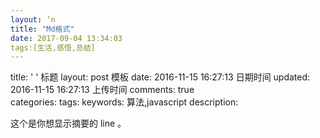 ```yaml
---
layout: ‘n
title: "Md格式"
date: 2017-09-04 13:34:03
tags:[生活,感悟,总结]
---
```




<!-- more -->






title: ' '  标题
layout: post	模板
date: 2016-11-15 16:27:13  日期时间
updated: 2016-11-15 16:27:13	上传时间
comments: true		
categories:
tags:
keywords: 算法,javascript
description:




<!-- more -->这个是你想显示摘要的 line 。